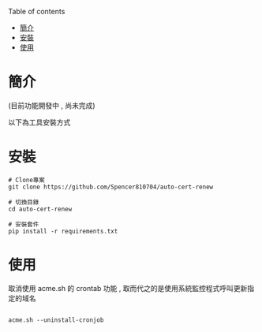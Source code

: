 Table of contents
- [簡介](#簡介)
- [安裝](#安裝)
- [使用](#使用)


# 簡介
(目前功能開發中 , 尚未完成)

以下為工具安裝方式


# 安裝

```shell
# Clone專案
git clone https://github.com/Spencer810704/auto-cert-renew

# 切換目錄
cd auto-cert-renew

# 安裝套件
pip install -r requirements.txt
```

# 使用

取消使用 acme.sh 的 crontab 功能 , 取而代之的是使用系統監控程式呼叫更新指定的域名

```shell

acme.sh --uninstall-cronjob

```